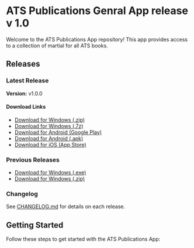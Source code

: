 


# ATS Publications Genral App release v 1.0

Welcome to the ATS Publications App repository! This app provides access to a collection of martial for all ATS books.

## Releases

### Latest Release

**Version:** v1.0.0

#### Download Links
- [Download for Windows (.zip)](https://github.com/islammohy/ats-pub/releases/download/v1.0.0/ATS.APP.Windows.zip)
- [Download for Windows (.7z)](https://github.com/islammohy/ats-pub/releases/download/v1.0.0/Windows.v1.0.7z)
- [Download for Android (Google Play)](https://play.google.com/store/apps/details?id=com.ats.gatsapp&pli=1)
- [Download for Android (.apk)](https://github.com/islammohy/ats-pub/releases/download/v1.0.0/Android.v1.0.apk)
- [Download for iOS (App Store)](https://apple.co/43N7fPE)


### Previous Releases
- [Download for Windows (.exe)](https://github.com/islammohy/ats-pub/releases/download/v1.0.0/Windows.v1.0.exe)
- [Download for Windows (.zip)](https://github.com/islammohy/ats-pub/releases/download/v1.0.0/Windows.v1.0.zip)


### Changelog

See [CHANGELOG.md](https://github.com/islammohy/ats-pub/blob/main/CHANGELOG.md) for details on each release.

## Getting Started

Follow these steps to get started with the ATS Publications App:

